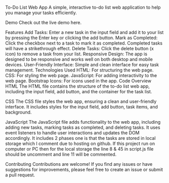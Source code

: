 To-Do List Web App
A simple, interactive to-do list web application to help you manage your tasks efficiently.

Demo
Check out the live demo here.

Features
Add Tasks: Enter a new task in the input field and add it to your list by pressing the Enter key or clicking the add button.
Mark as Completed: Click the checkbox next to a task to mark it as completed. Completed tasks will have a strikethrough effect.
Delete Tasks: Click the delete button (x icon) to remove a task from your list.
Responsive Design: The app is designed to be responsive and works well on both desktop and mobile devices.
User-Friendly Interface: Simple and clean interface for easy task management.
Technologies Used
HTML: For structuring the web page.
CSS: For styling the web page.
JavaScript: For adding interactivity to the web page.
Bootstrap Icons: For icons used in the app.
Code Overview
HTML
The HTML file contains the structure of the to-do list web app, including the input field, add button, and the container for the task list.

CSS
The CSS file styles the web app, ensuring a clean and user-friendly interface. It includes styles for the input field, add button, task items, and background.

JavaScript
The JavaScript file adds functionality to the web app, including adding new tasks, marking tasks as completed, and deleting tasks. It uses event listeners to handle user interactions and updates the DOM accordingly. It includes 2 phases one is that the tasks are stored in local storage which I comment due to hosting on github. If this project run on computer or PC then for the local storage the line 8 & 45 in script.js file should be uncomment and line 11 will be commented.

Contributing
Contributions are welcome! If you find any issues or have suggestions for improvements, please feel free to create an issue or submit a pull request.
